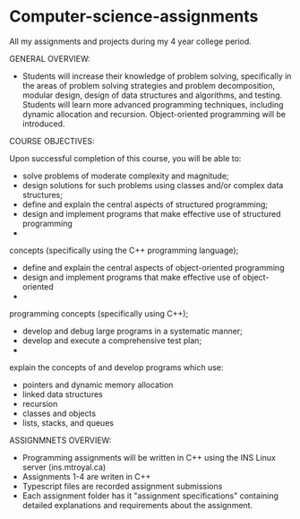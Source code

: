 # Computer-science-assignments
All my assignments and projects during my 4 year college period.

GENERAL OVERVIEW:
-  Students will increase their knowledge of problem solving, specifically
in the areas of problem solving strategies and problem decomposition, modular design,
design of data structures and algorithms, and testing. Students will learn more advanced
programming techniques, including dynamic allocation and recursion. Object-oriented
programming will be introduced.

COURSE OBJECTIVES:

Upon successful completion of this course, you will be able to:
-  solve problems of moderate complexity and magnitude;
-  design solutions for such problems using classes and/or complex data structures;
-  define and explain the central aspects of structured programming;
-  design and implement programs that make effective use of structured programming
-  
concepts (specifically using the C++ programming language);
-  define and explain the central aspects of object-oriented programming
-  design and implement programs that make effective use of object-oriented
-  
programming concepts (specifically using C++);
-  develop and debug large programs in a systematic manner;
-  develop and execute a comprehensive test plan;
-  
explain the concepts of and develop programs which use:
-  pointers and dynamic memory allocation
-  linked data structures
-  recursion
-  classes and objects
-  lists, stacks, and queues

ASSIGNMNETS OVERVIEW:
-  Programming assignments will be written in C++ using the INS Linux server (ins.mtroyal.ca)
-  Assignments 1-4 are writen in C++
-  Typescript files are recorded assignment submissions
-  Each assignment folder has it "assignment specifications" containing detailed explanations and requirements about the assignment.
